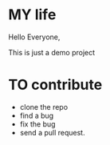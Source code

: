 # MY life

Hello Everyone,

This is just a demo project

# TO contribute
  * clone the repo
  * find a bug
  * fix the bug
  * send a pull request.
  
